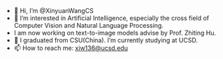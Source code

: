 - 👋 Hi, I’m @XinyuanWangCS
- 👀 I’m interested in Artificial Intelligence, especially the cross field of Computer Vision and Natural Language Processing.
- I am now working on text-to-image models advise by Prof. Zhiting Hu.
- 🌱 I graduated from CSU(China). I’m currently studying at UCSD.
- 📫 How to reach me: xiw136@ucsd.edu

<!---
XinyuanWangCS/XinyuanWangCS is a ✨ special ✨ repository because its `README.md` (this file) appears on your GitHub profile.
You can click the Preview link to take a look at your changes.
--->
